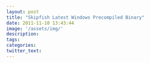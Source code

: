 ```yaml
---
layout: post
title: "Skipfish Latest Windows Precompiled Binary"
date: 2011-11-10 13:43:44
image: '/assets/img/'
description:
tags:
categories:
twitter_text:
---
```

